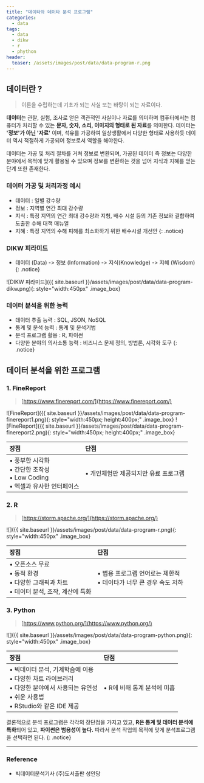 ```yaml
---
title: "데이타와 데이타 분석 프로그램"
categories: 
  - data
tags:
  - data
  - dikw
  - r
  - phython
header:
  teaser: /assets/images/post/data/data-program-r.png  
---
```


## 데이터란 ? 
> 이론을 수립하는데 기초가 되는 사실 또는 바탕이 되는 자료이다.


**데이터**는 관찰, 실험, 조사로 얻은 객관적인 사실이나 자료를 의미하며 컴퓨터에서는 컴퓨터가 처리할 수 있는 **문자, 숫자, 소리, 이미지의 형태로 된 자료**를 의미한다. 데이터는 **'정보'가 아닌 '자료'** 이며, 석유를 가공하여 일상생활에서 다양한 형태로 사용하듯 데이터 역시 적절하게 가공되어 정보로서 역할을 해야한다.

데이터는 가공 및 처리 절차를 거쳐 정보로 변환되며, 가공된 데이터 즉 정보는 다양한 분야에서 목적에 맞게 활용될 수 있으며 정보를 변환하는 것을 넘어 지식과 지혜를 얻는 단계 또한 존재한다. 

### 데이터 가공 및 처리과정 예시
+ 데이터 : 일별 강수량
+ 정보 : 지역별 연간 최대 강수량
+ 지식 : 특정 지역의 연간 최대 강수량과 지형, 배수 시설 등의 기존 정보와 결합하여 도출한 수해 대책 매뉴얼
+ 지혜 : 특정 지역의 수해 피해를 최소화하기 위한 배수시설 개선안
{: .notice} 

### DIKW 피라미드 
+ 데이터 (Data) -> 정보 (Information) -> 지식(Knowledge) -> 지혜 (Wisdom)
{: .notice} 


![DIKW 피라미드]({{ site.baseurl }}/assets/images/post/data/data-program-dikw.png){: style="width:450px" .image_box}   

### 데이터 분석을 위한 능력
+ 데이터 추출 능력 : SQL, JSON, NoSQL
+ 통계 및 분석 능력 : 통계 및 분석기법
+ 분석 프로그램 활용 : R, 파이썬
+ 다양한 분야의 의사소통 능력 : 비즈니스 문제 정의, 방법론, 시각화 도구
{: .notice} 


## 데이터 분석을 위한 프로그램

### 1. FineReport 
> [https://www.finereport.com/](https://www.finereport.com/)

![FineReport]({{ site.baseurl }}/assets/images/post/data/data-program-finereport1.png){: style="width:450px; height:400px;" .image_box} 
![FineReport]({{ site.baseurl }}/assets/images/post/data/data-program-finereport2.png){: style="width:450px; height:400px;" .image_box} 

| 장점 | 단점 |
| :-- | :-- |
| • 풍부한 시각화  <br> • 간단한 조작성  <br> • Low Coding <br> • 엑셀과 유사한 인터페이스 | • 개인체험판 제공되지만 유료 프로그램 |


### 2. R
> [https://storm.apache.org/](https://storm.apache.org/)

![]({{ site.baseurl }}/assets/images/post/data/data-program-r.png){: style="width:450px" .image_box} 

| 장점 | 단점 |
| :-- | :-- |
| • 오픈소스 무료 <br> • 동적 환경  <br> • 다양한 그래픽과 차트 <br> • 데이터 분석, 조작, 계산에 특화 | • 범용 프로그램 언어로는 제한적 <br> • 데이타가 너무 큰 경우 속도 저하 |

### 3. Python
> [https://www.python.org/](https://www.python.org/)

![]({{ site.baseurl }}/assets/images/post/data/data-program-python.png){: style="width:450px" .image_box} 

| 장점 | 단점 |
| :-- | :-- |
| • 빅데이터 분석, 기계학습에 이용 <br> • 다양한 차트 라이브러리 <br> • 다양한 분야에서 사용되는 유연성  <br> • 쉬운 사용법 <br> • RStudio와 같은 IDE 제공 | • R에 비해 통계 분석에 미흡 |


결론적으로 분석 프로그램은 각각의 장단점을 가지고 있고, **R은 통계 및 데이터 분석에 특화**되어 있고, **파이썬은 범용성이 높다.** 따라서 분석 작업의 목적에 맞게 분석프로그램을 선택하면 된다.
{: .notice} 

---
### Reference    
+ 빅데이터분석기사 (주)도서출판 성안당 







  

      



